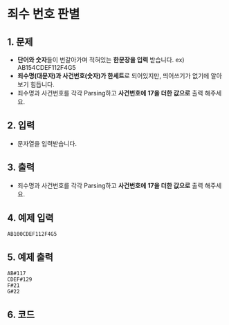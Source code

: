 # 죄수 번호 판별

## 1. 문제
- **단어와 숫자**들이 번갈아가며 적혀있는 **한문장을 입력** 받습니다. ex) AB154CDEF112F4G5
- **죄수명(대문자)과 사건번호(숫자)가 한세트**로 되어있지만, 띄어쓰기가 없기에 알아보기 힘듭니다.
- 죄수명과 사건번호를 각각 Parsing하고 **사건번호에** **17을 더한 값으로** 출력 해주세요.

## 2. 입력
- 문자열을 입력받습니다.

## 3. 출력
- 죄수명과 사건번호를 각각 Parsing하고 **사건번호에** **17을 더한 값으로** 출력 해주세요.

## 4. 예제 입력
```
AB100CDEF112F4G5
```

## 5. 예제 출력
```
AB#117
CDEF#129
F#21
G#22
```

## 6. 코드
```c++

```
